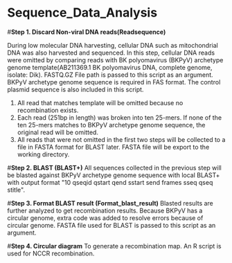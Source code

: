 # Sequence_Data_Analysis

#**Step 1. Discard Non-viral DNA reads(Readsequence)**

During low molecular DNA harvesting, cellular DNA such as mitochondrial DNA was also harvested and sequenced. In this step, cellular DNA reads were omitted by comparing reads with BK polyomavirus (BKPyV) archetype genome template(AB211369.1 BK polyomavirus DNA, complete genome, isolate: Dik). FASTQ.GZ File path is passed to this script as an argument. BKPyV archetype genome sequence is required in FAS format. The control plasmid sequence is also included in this script.

  1. All read that matches template will be omitted because no recombination exists.
  2. Each read (251bp in length) was broken into ten 25-mers. If none of the ten 25-mers matches to BKPyV archetype genome sequence, the original read will be omitted.
  3. All reads that were not omitted in the first two steps will be collected to a file in FASTA format for BLAST later. FASTA file will be export to the working directory.

#**Step 2. BLAST (BLAST+)**
All sequences collected in the previous step will be blasted against BKPyV archetype genome sequence with local BLAST+ with output format "10 qseqid qstart qend sstart send frames sseq qseq stitle".

#**Step 3. Format BLAST result (Format_blast_result)**
Blasted results are further analyzed to get recombination results. Because BKPyV has a circular genome, extra code was added to resolve errors because of circular genome.
FASTA file used for BLAST is passed to this script as an argument.


#**Step 4. Circular diagram**
To generate a recombination map. An R script is used for NCCR recombination.
